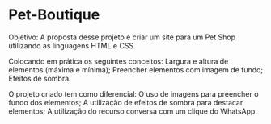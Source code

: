 # Pet-Boutique

Objetivo:
A proposta desse projeto é criar um site para um Pet Shop utilizando as linguagens HTML e CSS.

Colocando em prática os seguintes conceitos:
Largura e altura de elementos (máxima e mínima);
Preencher elementos com imagem de fundo;
Efeitos de sombra.

O projeto criado tem como diferencial:
O uso de imagens para preencher o fundo dos elementos;
A utilização de efeitos de sombra para destacar elementos;
A utilização do recurso conversa com um clique do WhatsApp.
